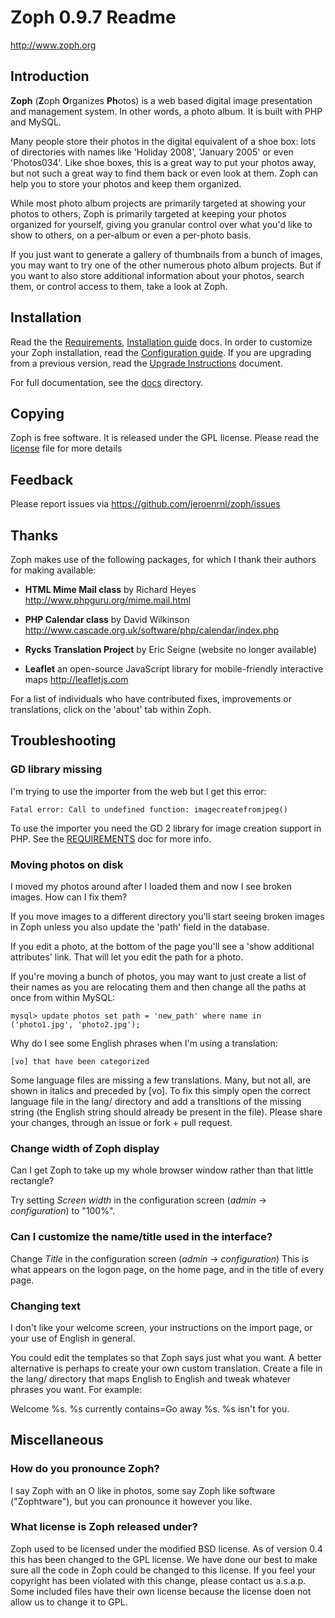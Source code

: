 # Zoph 0.9.7 Readme #
http://www.zoph.org

## Introduction ##

**Zoph** (**Z**oph **O**rganizes **Ph**otos) is a web based digital image presentation and management system. In other words, a photo album. It is built with PHP and MySQL.

Many people store their photos in the digital equivalent of a shoe box: lots of directories with names like 'Holiday 2008', 'January 2005' or even 'Photos034'. Like shoe boxes, this is a great way to put your photos away, but not such a great way to find them back or even look at them. Zoph can help you to store your photos and keep them organized.

While most photo album projects are primarily targeted at showing your photos to others, Zoph is primarily targeted at keeping your photos organized for yourself, giving you granular control over what you'd like to show to others, on a per-album or even a per-photo basis.

If you just want to generate a gallery of thumbnails from a bunch of images, you may want to try one of the other numerous photo album projects. But if you want to also store additional information about your photos, search them, or control access to them, take a look at Zoph.

## Installation ##

Read the the [Requirements](docs/REQUIREMENTS.md), [Installation guide](docs/INSTALL.md) docs. In order to customize your Zoph installation, read the [Configuration guide](docs/CONFIGURATION). If you are upgrading from a previous version, read the [Upgrade Instructions](docs/UPGRADE.md) document.

For full documentation, see the [docs](docs/) directory.

## Copying ##

Zoph is free software.  It is released under the GPL license. Please read the [license](COPYING) file for more details

## Feedback ##
   
Please report issues via https://github.com/jeroenrnl/zoph/issues

## Thanks ##

Zoph makes use of the following packages, for which I thank their authors for making available:

* **HTML Mime Mail class** by Richard Heyes http://www.phpguru.org/mime.mail.html

* **PHP Calendar class** by David Wilkinson http://www.cascade.org.uk/software/php/calendar/index.php

* **Rycks Translation Project** by Eric Seigne (website no longer available)   

* **Leaflet** an open-source JavaScript library for mobile-friendly interactive maps http://leafletjs.com

For a list of individuals who have contributed fixes, improvements or translations, click on the 'about' tab within Zoph.

## Troubleshooting ##

### GD library missing ###

I'm trying to use the importer from the web but I get this error: 

    Fatal error: Call to undefined function: imagecreatefromjpeg()

To use the importer you need the GD 2 library for image creation
support in PHP. See the [REQUIREMENTS](docs/REQUIREMENTS.md) doc for more info.

### Moving photos on disk ###
I moved my photos around after I loaded them and now I see broken images.
How can I fix them?

If you move images to a different directory you'll start seeing broken
images in Zoph unless you also update the 'path' field in the
database.

If you edit a photo, at the bottom of the page you'll see a 'show
additional attributes' link. That will let you edit the path for a
photo.

If you're moving a bunch of photos, you may want to just create a list
of their names as you are relocating them and then change all the
paths at once from within MySQL:

````
mysql> update photos set path = 'new_path' where name in ('photo1.jpg', 'photo2.jpg');

````

Why do I see some English phrases when I'm using a translation:

    [vo] that have been categorized

Some language files are missing a few translations. Many, but not all,
are shown in italics and preceded by [vo]. To fix this simply open the
correct language file in the lang/ directory and add a transltions of
the missing string (the English string should already be present in
the file). Please share your changes, through an issue or fork + pull 
request.

### Change width of Zoph display ###

Can I get Zoph to take up my whole browser window rather than that little
rectangle?

Try setting *Screen width* in the configuration screen (*admin* -> *configuration*) to "100%".

### Can I customize the name/title used in the interface? ###

Change *Title* in the configuration screen (*admin* -> *configuration*)
This is what appears on the logon page, on the home page, and in the title of every
page.

### Changing text ###
I don't like your welcome screen, your instructions on the import page, or your use of English in general.

You could edit the templates so that Zoph says just what you want. A better alternative is perhaps to create your own custom translation.  Create a file in the lang/ directory that maps English to English and tweak whatever phrases you want. For example:

 Welcome %s. %s currently contains=Go away %s. %s isn't for you.

## Miscellaneous ##

### How do you pronounce Zoph? ###

I say Zoph with an O like in photos, some say Zoph like software 
("Zophtware"), but you can pronounce it however you like.

### What license is Zoph released under? ###

Zoph used to be licensed under the modified BSD license. As of version 0.4 this has been changed to the GPL license. We have done our best to make sure all the code in Zoph could be changed to this license. If you feel your copyright has been violated with this change, please contact us a.s.a.p.  Some included files have their own license because the license doen not allow us to change it to GPL.
